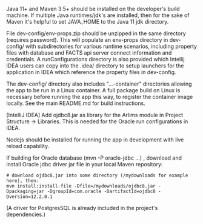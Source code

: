 Java 11+ and Maven 3.5+ should be installed on the developer's build machine.
If multiple Java runtimes/jdk's are installed, then for the sake of Maven it's
helpful to set JAVA_HOME to the Java 11 jdk directory.

File dev-config/env-props.zip should be unzipped in the same directory (requires
password). This will populate an env-props directory in dev-config/ with
subdirectories for various runtime scenarios, including property files with
database and FACTS api server connect information and credentials. A 
runConfigurations directory is also provided which Intellij IDEA users can copy
into the .idea/ directory to setup launchers for the application in IDEA which 
reference the property files in dev-config.

The dev-config/ directory also includes "...-container" directories allowing the 
app to be run in a Linux container.  A full package build on Linux is
necessary before running the app this way, to register the container image locally.
See the main README.md for build instructions.

[IntelliJ IDEA]
  Add ojdbc8.jar as library for the Arlims module in Project Structure -> Libraries.
  This is needed for the Oracle run configurations in IDEA.

Nodejs should be installed for running the app in development with live reload capability.

If building for Oracle database (mvn -P oracle-jdbc ...) , download and install
Oracle jdbc driver jar file in your local Maven repository:
```
# download ojdbc8.jar into some directory (/mydownloads for example here), then:
mvn install:install-file -Dfile=/mydownloads/ojdbc8.jar -Dpackaging=jar -DgroupId=com.oracle -DartifactId=ojdbc8 -Dversion=12.2.0.1
```
(A driver for PostgresSQL is already included in the project's dependencies.)

